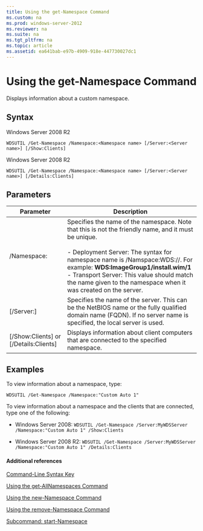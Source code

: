```yaml
---
title: Using the get-Namespace Command
ms.custom: na
ms.prod: windows-server-2012
ms.reviewer: na
ms.suite: na
ms.tgt_pltfrm: na
ms.topic: article
ms.assetid: ea641bab-e97b-4909-918e-447730027dc1
---
```

# Using the get-Namespace Command
Displays information about a custom namespace.  
  
## Syntax  
Windows Server 2008 R2  
  
```  
WDSUTIL /Get-Namespace /Namespace:<Namespace name> [/Server:<Server name>] [/Show:Clients]  
```  
  
Windows Server 2008 R2  
  
```  
WDSUTIL /Get-Namespace /Namespace:<Namespace name> [/Server:<Server name>] [/Details:Clients]  
```  
  
## Parameters  
  
|Parameter|Description|  
|-------------|---------------|  
|\/Namespace:<Namespace name>|Specifies the name of the namespace. Note that this is not the friendly name, and it must be unique.<br /><br />-   Deployment Server: The syntax for namespace name is \/Namspace:WDS:<ImageGroup>\/<ImageName>\/<Index>. For example: **WDS:ImageGroup1\/install.wim\/1**<br />-   Transport Server: This value should match the name given to the namespace when it was created on the server.|  
|\[\/Server:<Server name>\]|Specifies the name of the server. This can be the NetBIOS name or the fully qualified domain name \(FQDN\). If no server name is specified, the local server is used.|  
|\[\/Show:Clients\] or \[\/Details:Clients\]|Displays information about client computers that are connected to the specified namespace.|  
  
## <a name="BKMK_examples"></a>Examples  
To view information about a namespace, type:  
  
```  
WDSUTIL /Get-Namespace /Namespace:"Custom Auto 1"  
```  
  
To view information about a namespace and the clients that are connected, type one of the following:  
  
-   Windows Server 2008: `WDSUTIL /Get-Namespace /Server:MyWDSServer /Namespace:"Custom Auto 1" /Show:Clients`  
  
-   Windows Server 2008 R2: `WDSUTIL /Get-Namespace /Server:MyWDSServer /Namespace:"Custom Auto 1" /Details:Clients`  
  
#### Additional references  
[Command-Line Syntax Key](../Topic/Command-Line-Syntax-Key.md)  
  
[Using the get-AllNamespaces Command](../Topic/Using-the-get-AllNamespaces-Command.md)  
  
[Using the new-Namespace Command](../Topic/Using-the-new-Namespace-Command.md)  
  
[Using the remove-Namespace Command](../Topic/Using-the-remove-Namespace-Command.md)  
  
[Subcommand: start-Namespace](../Topic/Subcommand--start-Namespace.md)  
  
